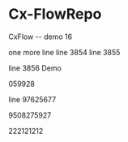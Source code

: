 # Cx-FlowRepo


CxFlow -- demo 16


one more line
line 3854
line 3855


line 3856
Demo

059928


line 97625677

9508275927

222121212
